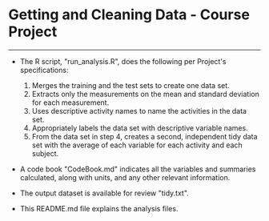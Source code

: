 # Getting and Cleaning Data - Course Project
-----------------------------------------------

* The R script, "run_analysis.R", does the following per Project's specifications:
   1. Merges the training and the test sets to create one data set.
   2. Extracts only the measurements on the mean and standard deviation for each measurement.
   3. Uses descriptive activity names to name the activities in the data set.
   4. Appropriately labels the data set with descriptive variable names.
   5. From the data set in step 4, creates a second, independent tidy data set with the average of each variable for each activity and each subject.

* A code book "CodeBook.md" indicates all the variables and summaries calculated, along with units, and any other relevant information.

* The output dataset is available for review "tidy.txt".

* This README.md file explains the analysis files.
